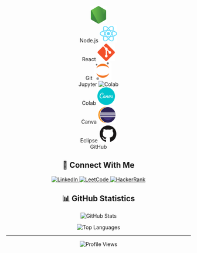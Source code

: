 <div align="center">
  <img src="https://raw.githubusercontent.com/devicons/devicon/master/icons/nodejs/nodejs-original.svg" width="48" height="48" alt="Node.js" />
  <br>Node.js
</td>
<td align="center" width="96">
  <img src="https://raw.githubusercontent.com/devicons/devicon/master/icons/react/react-original.svg" width="48" height="48" alt="React" />
  <br>React
</td>
<td align="center" width="96">
  <img src="https://raw.githubusercontent.com/devicons/devicon/master/icons/git/git-original.svg" width="48" height="48" alt="Git" />
  <br>Git
</td>
</tr>
<tr>
<td align="center" width="96">
  <img src="https://raw.githubusercontent.com/devicons/devicon/master/icons/jupyter/jupyter-original.svg" width="48" height="48" alt="Jupyter" />
  <br>Jupyter
</td>
<td align="center" width="96">
  <img src="https://colab.research.google.com/img/colab_favicon_256px.png" width="48" height="48" alt="Colab" />
  <br>Colab
</td>
<td align="center" width="96">
  <img src="https://raw.githubusercontent.com/devicons/devicon/master/icons/canva/canva-original.svg" width="48" height="48" alt="Canva" />
  <br>Canva
</td>
<td align="center" width="96">
  <img src="https://raw.githubusercontent.com/devicons/devicon/master/icons/eclipse/eclipse-original.svg" width="48" height="48" alt="Eclipse" />
  <br>Eclipse
</td>
<td align="center" width="96">
  <img src="https://raw.githubusercontent.com/devicons/devicon/master/icons/github/github-original.svg" width="48" height="48" alt="GitHub" />
  <br>GitHub
</td>
</tr>
</table>

<div align="center">
  
## 🤝 Connect With Me

<a href="https://www.linkedin.com/in/kalesh-patil-232873292/" target="_blank">
  <img src="https://img.shields.io/badge/LinkedIn-0077B5?style=for-the-badge&logo=linkedin&logoColor=white" alt="LinkedIn" />
</a>
<a href="https://leetcode.com/u/kalesh_094/" target="_blank">
  <img src="https://img.shields.io/badge/LeetCode-FFA116?style=for-the-badge&logo=leetcode&logoColor=black" alt="LeetCode" />
</a>
<a href="https://www.hackerrank.com/mahajankalesh" target="_blank">
  <img src="https://img.shields.io/badge/HackerRank-2EC866?style=for-the-badge&logo=hackerrank&logoColor=white" alt="HackerRank" />
</a>

## 📊 GitHub Statistics

<p align="center">
  <img src="https://github-readme-stats.vercel.app/api?username=kalesh-94&show_icons=true&theme=tokyonight" alt="GitHub Stats" />
</p>

<p align="center">
  <img src="https://github-readme-stats.vercel.app/api/top-langs/?username=kalesh-94&layout=compact&theme=tokyonight" alt="Top Languages" />
</p>

---

<p align="center">
  <img src="https://komarev.com/ghpvc/?username=kalesh-94&label=Profile%20views&color=blueviolet&style=flat" alt="Profile Views" />
</p>

</div>
